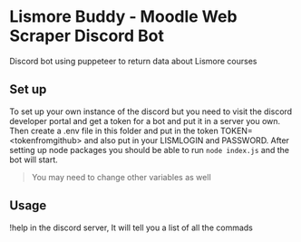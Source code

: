 # Lismore Buddy - Moodle Web Scraper Discord Bot
Discord bot using puppeteer to return data about Lismore courses
## Set up
To set up your own instance of the discord but you need to visit the discord developer portal and get a token for a bot and put it in a server you own. Then create a .env file in this folder and put in the token TOKEN=\<tokenfromgithub> and also put in your LISMLOGIN and PASSWORD. After setting up node packages you should be able to run `node index.js` and the bot will start.
>You may need to change other variables as well

## Usage
!help in the discord server, It will tell you a list of all the commads
